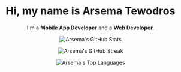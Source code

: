 <h1 align="center">Hi, my name is Arsema Tewodros</h1>
<p align="center">
I'm a <b>Mobile App Developer</b> and a <b>Web Developer.</b>
</p>

<p align="center">
<img src="https://www.google.com/search?q=https://github-readme-stats.vercel.app/api%3Fusername%3DArsema13%26show_icons%3Dtrue%26theme%3Ddark%26hide_border%3Dtrue%26bg_color%3D1f2937%26count_private%3Dtrue" alt="Arsema's GitHub Stats" />
</p>

<p align="center">
<img src="https://www.google.com/search?q=https://github-readme-streak-stats.herokuapp.com%3Fuser%3DArsema13%26theme%3Ddark%26hide_border%3Dtrue%26background%3D1f2937%26ring%3Dbf40bf%26side_most_ring%3Dbf40bf%26currStreakNum%3Dbf40bf%26fire%3Dbf40bf%26stroke%3Dbf40bf" alt="Arsema's GitHub Streak" />
</p>

<p align="center">
<img src="https://www.google.com/search?q=https://github-readme-stats.vercel.app/api/top-langs/%3Fusername%3DArsema13%26layout%3Dcompact%26theme%3Ddark%26hide_border%3Dtrue%26bg_color%3D1f2937%26title_color%3Dbf40bf" alt="Arsema's Top Languages" />
</p>
